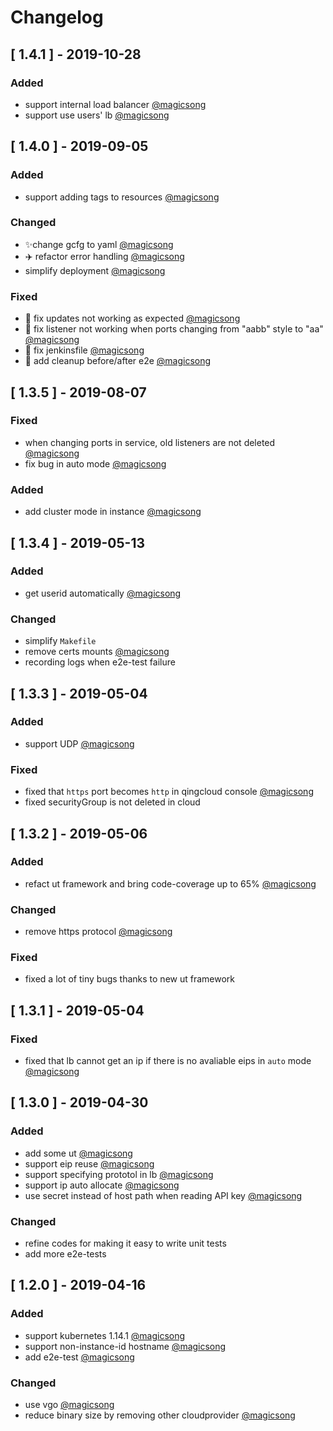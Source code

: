 # Changelog
## [ 1.4.1 ] - 2019-10-28
### Added
- support internal load balancer [@magicsong](https://github.com/yunify/qingcloud-cloud-controller-manager/pull/85)
- support use users' lb [@magicsong](https://github.com/yunify/qingcloud-cloud-controller-manager/pull/84)

## [ 1.4.0 ] - 2019-09-05
### Added
- support adding tags to resources [@magicsong](https://github.com/yunify/qingcloud-cloud-controller-manager/pull/78)
### Changed
- ✨change gcfg to yaml [@magicsong](https://github.com/yunify/qingcloud-cloud-controller-manager/pull/76)
- ✈️ refactor error handling [@magicsong](https://github.com/yunify/qingcloud-cloud-controller-manager/pull/75)
- simplify deployment [@magicsong](https://github.com/yunify/qingcloud-cloud-controller-manager/pull/78)

### Fixed
- 🚒 fix updates not working as expected [@magicsong](https://github.com/yunify/qingcloud-cloud-controller-manager/pull/70)
- 🚒 fix listener not working when ports changing from "aabb" style to "aa" [@magicsong](https://github.com/yunify/qingcloud-cloud-controller-manager/pull/71)
- 🚒 fix jenkinsfile [@magicsong](https://github.com/yunify/qingcloud-cloud-controller-manager/pull/73)
- 🚒 add cleanup before/after e2e [@magicsong](https://github.com/yunify/qingcloud-cloud-controller-manager/pull/80)

## [ 1.3.5 ] - 2019-08-07
### Fixed
- when changing ports in service, old listeners are not deleted [@magicsong](https://github.com/yunify/qingcloud-cloud-controller-manager/pull/68)
- fix bug in auto mode [@magicsong](https://github.com/yunify/qingcloud-cloud-controller-manager/pull/61)

### Added
- add cluster mode in instance [@magicsong](https://github.com/yunify/qingcloud-cloud-controller-manager/pull/64)

## [ 1.3.4 ] - 2019-05-13
### Added
- get userid automatically [@magicsong](https://github.com/yunify/qingcloud-cloud-controller-manager/pull/55)
  
### Changed
- simplify `Makefile`
- remove certs mounts [@magicsong](https://github.com/yunify/qingcloud-cloud-controller-manager/pull/56)
- recording logs when e2e-test failure
 
## [ 1.3.3 ] - 2019-05-04
### Added
- support UDP [@magicsong](https://github.com/yunify/qingcloud-cloud-controller-manager/pull/54)
### Fixed
- fixed that `https` port becomes `http` in qingcloud console [@magicsong](https://github.com/yunify/qingcloud-cloud-controller-manager/pull/54)
- fixed securityGroup is not deleted in cloud

## [ 1.3.2 ] - 2019-05-06
### Added
- refact ut framework and bring code-coverage up to 65% [@magicsong](https://github.com/yunify/qingcloud-cloud-controller-manager/pull/52)

### Changed
- remove https protocol [@magicsong](https://github.com/yunify/qingcloud-cloud-controller-manager/pull/52)

### Fixed
- fixed a lot of tiny bugs thanks to new ut framework

## [ 1.3.1 ] - 2019-05-04
### Fixed
- fixed that lb cannot get an ip if there is no avaliable eips in `auto` mode [@magicsong](https://github.com/yunify/qingcloud-cloud-controller-manager/pull/51)

## [ 1.3.0 ] - 2019-04-30
### Added
-  add some ut [@magicsong](https://github.com/yunify/qingcloud-cloud-controller-manager/pull/45)
-  support eip reuse [@magicsong](https://github.com/yunify/qingcloud-cloud-controller-manager/pull/43)
-  support specifying prototol in lb [@magicsong](https://github.com/yunify/qingcloud-cloud-controller-manager/pull/43)
-  support ip auto allocate [@magicsong](https://github.com/yunify/qingcloud-cloud-controller-manager/pull/48)
-  use secret instead of host path when reading API key [@magicsong](https://github.com/yunify/qingcloud-cloud-controller-manager/pull/47)

### Changed
- refine codes for making it easy to write unit tests
- add more e2e-tests

## [ 1.2.0 ] - 2019-04-16
### Added
- support kubernetes 1.14.1 [@magicsong](https://github.com/yunify/qingcloud-cloud-controller-manager/pull/30)
- support non-instance-id hostname [@magicsong](https://github.com/yunify/qingcloud-cloud-controller-manager/pull/35)
- add e2e-test [@magicsong](https://github.com/yunify/qingcloud-cloud-controller-manager/pull/36)


### Changed
- use vgo [@magicsong](https://github.com/yunify/qingcloud-cloud-controller-manager/pull/30)
-  reduce binary size by removing other cloudprovider [@magicsong](https://github.com/yunify/qingcloud-cloud-controller-manager/pull/30)